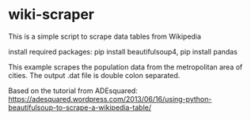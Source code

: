 # wiki-scraper
This is a simple script to scrape data tables from Wikipedia

install required packages: pip install beautifulsoup4, pip install pandas

This example scrapes the population data from the metropolitan area of cities. The output .dat file is double colon separated. 

Based on the tutorial from ADEsquared: https://adesquared.wordpress.com/2013/06/16/using-python-beautifulsoup-to-scrape-a-wikipedia-table/
